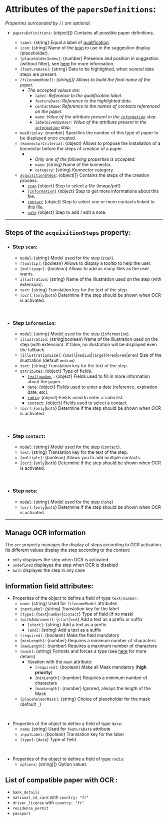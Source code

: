 # Attributes of the `papersDefinitions`:

*Properties surrounded by `[]` are optional.*

- `papersDefinitions`: {object\[]} Contains all possible paper definitions.

  - `label`: {string} Equal a label of [qualification](https://github.com/cozy/cozy-client/blob/master/packages/cozy-client/src/assets/qualifications.json).
  - `icon`: {string} Name of the [icon](https://docs.cozy.io/cozy-ui/react/#!/Icon/11) to use in the suggestion display (placeholder).
  - `[placeholderIndex]`: {number} Presence and position in suggestion (without filter), see [here](./placeholderIndex) for more information.
  - `[featureDate]`: {string} Date to be highlighted, when several date steps are present.
  - *`[filenameModel]`: {string\[]} Allows to build the final name of the paper.*
    - *The accepted values are:*
      - *`label`: Reference to the qualification label.*
      - *`featureDate`: Reference to the highlighted date.*
      - *`contactName`: Reference to the names of contacts referenced on the paper.*
      - *`name`: Value of the attribute present in the [`information`](#information-field-attributes) step.*
      - *`labelGivenByUser`: Value of the attribute present in the [`information`](#information-field-attributes) step.*
  - `maxDisplay`: {number} Specifies the number of this type of paper to be displayed once created.
  - `[konnectorCriteria]`: {object} Allows to propose the installation of a konnector before the steps of creation of a paper.
    - - *Only one of the following properties is accepted:*
      - `name`: {string} Name of the konnector.
      - `category`: {string} Konnector category.
  - [`acquisitionSteps`](#steps-of-the-acquisitionsteps-property): {object\[]} Contains the steps of the creation process.
    - [`scan`](#step-scan) {object} Step to select a file (image/pdf).
    - [`[information]`](#step-information) {object} Step to get more informations about this file.
    - [`contact`](#step-contact) {object} Step to select one or more contacts linked to this file.
    - [`note`](#step-note) {object} Step to add / edit a note.

***

## Steps of the `acquisitionSteps` property:

- ### Step `scan`:
  - `model`: {string} Model used for the step (`scan`).
  - `[tooltip]`: {boolean} Allows to display a tooltip to help the user.
  - `[multipage]`: {boolean} Allows to add as many files as the user wants.
  - `illustration`: {string} Name of the illustration used on the step (with extension).
  - `text`: {string} Translation key for the text of the step.
  - `[ocr]`: {`only`|`both`} Determine if the step should be shown when OCR is activated.

<br>

- ### Step `information`:
  - `model`: {string} Model used for the step (`information`).
  - `illustration`: {string|boolean} Name of the illustration used on the step (with extension). If false, no illustration will be displayed even the fallback
  - `[illustrationSize]`: {`small`|`medium`|`large`}(`4rem`|`6rem`|`8rem`) Size of the illustration (default `medium`)
  - `text`: {string} Translation key for the text of the step.
  - `attributes`: {object} Type of fields.
    - [`text|number`](#information-field-attributes) : {object} Fields used to fill in more information about the paper.
    - [`date`](#information-field-attributes): {object} Fields used to enter a date (reference, expiration date, etc).
    - [`radio`](#information-field-attributes): {object} Fields used to enter a radio list.
    - [`contact`](#information-field-attributes): {object} Fields used to select a contact.
  - `[ocr]`: {`only`|`both`} Determine if the step should be shown when OCR is activated.

<br>

- ### Step `contact`:
  - `model`: {string} Model used for the step (`contact`).
  - `text`: {string} Translation key for the text of the step.
  - `[multiple]`: {boolean} Allows you to add multiple contacts.
  - `[ocr]`: {`only`|`both`} Determine if the step should be shown when OCR is activated.

<br>

- ### Step `note`:
  - `model`: {string} Model used for the step (`note`)
  - `[ocr]`: {`only`|`both`} Determine if the step should be shown when OCR is activated.

***

## Manage OCR information

The `ocr` property manages the display of steps according to OCR activation. Its different values display the step according to the context:

- `only` displayes the step when OCR is activated
- `undefined` displayes the step when OCR is disabled
- `both` displayes the step in any case

## Information field attributes:

- Properties of the object to define a field of type `text|number`:
  - `name`: {string} Used for `filenameModel` attributes
  - `inputLabel`: {string} Translation key for the label
  - `[type]`: {`text`|`number`|`contact`} Type of field (if no mask)
  - `[withAdornment]`: {`start`|`end`} Add a text as a prefix or suffix
    - `[start]`: {string} Add a text as a prefix
    - `[end]`: {string} Add a text as a suffix
  - `[required]`: {boolean} Make the field mandatory
  - `[minLength]`: {number} Requires a minimum number of characters
  - `[maxLength]`: {number} Requires a maximum number of characters
  - `[mask]`: {string} Formats and forces a type (see [here](https://github.com/sanniassin/react-input-mask#properties) for more details)
    - Varation with the `mask` attribute:
      - `[required]`: {boolean} Make all Mask mandatory (**high priority**)
      - `[minLength]`: {number} Requires a minimum number of characters
      - `[maxLength]`: {number} Ignored, always the length of the Mask
  - `[placeholderMask]`: {string} Choice of placeholder for the mask (default `ˍ`)

<br>

- Properties of the object to define a field of type `date`:
  - `name`: {string} Used for `featureDate` attribute
  - `inputLabel`: {boolean} Translation key for the label
  - `[type]`: {`date`} Type of field

<br>

- Properties of the object to define a field of type `radio`:
  - `options`: {string\[]} Option values

## List of compatible paper with OCR :

- `bank_details`
- `national_id_card` with `country: "fr"`
- `driver_license` with `country: "fr"`
- `residence_permit`
- `passport`
